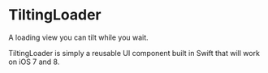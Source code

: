 TiltingLoader
=============

A loading view you can tilt while you wait.

TiltingLoader is simply a reusable UI component built in Swift that will work on iOS 7 and 8.
